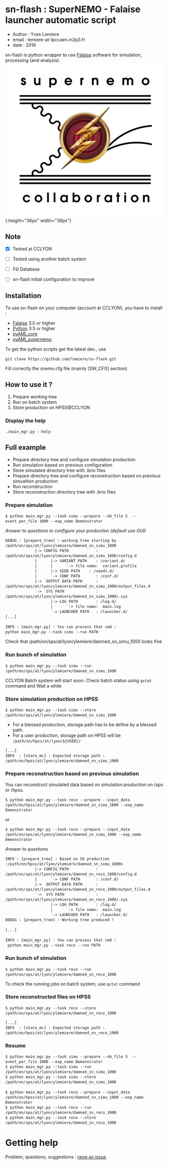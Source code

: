 # sn-flash : SuperNEMO - Falaise launcher automatic script 

* Author : Yves Lemiere
* email  : lemiere-at-lpccaen.in2p3.fr
* date   : 2018 


sn-flash is python wrapper to use [Falaise](https://github.com/SuperNEMO-DBD/Falaise) software for simulation, processing (and analysis).
![alt text](https://github.com/lemiere/sn-flash/blob/master/resources/logo_sn-flash.png){:height="36px" width="36px"}

## Note

- [x] Tested at CCLYON
- [ ] Tested using another batch system
- [ ] Fill Database
- [ ] sn-flash initial configuration to improve


## Installation

To use sn-flash on your computer (account at CCLYON), you have to install :
- [Falaise](https://github.com/SuperNEMO-DBD/Falaise) 3.0 or higher
- [Python](https://www.python.org/downloads/source/) 3.5 or higher
- [pyAMI_core](https://pypi.python.org/pypi/pyAMI_core/)
- [pyAMI_supernemo](https://pypi.python.org/pypi/pyAMI_supernemo/)


To get the python scripts get the latest dev., use 
```
git clone https://github.com/lemiere/sn-flash.git
```

Fill correctly the snemo.cfg file (mainly [SW_CFG] section)





## How to use it ?

1. Prepare working tree
2. Run on batch system
3. Store production on HPSS@CCLYON

### Display the help

```
./main_mgr.py --help
```

## Full example


+ Prepare directory tree and configure simulation production
+ Run simulation based on previous configuration
+ Store simulated directory tree with .brio files
+ Prepare directory tree and configure reconstruction based on previous simualtion production
+ Run reconstruction 
+ Store reconstruction directory tree with .brio files

### Prepare simulation 

```
$ python main_mgr.py --task simu --prepare --nb_file 5  --event_per_file 1000 --exp_name Demonstrator
```

*Answer to questions to configure your production (default use GUI)*

```
DEBUG : [prepare_tree] : working tree starting by /path/on/sps/at/lyon/ylemiere/damned_sn_simu_1000
             |-> CONFIG PATH            : /path/on/sps/at/lyon/ylemiere/damned_sn_simu_1000/config.d
             |      |-> VARIANT PATH    : /variant.d/
             |      |      `-> file name:  variant.profile
             |      |-> SEED PATH    : /seeds.d/
             |      `-> CONF PATH       : /conf.d/
             |->  OUTPUT DATA PATH      : /path/on/sps/at/lyon/ylemiere/damned_sn_simu_1000/output_files.d
             `->  SYS PATH              : /path/on/sps/at/lyon/ylemiere/damned_sn_simu_1000/.sys
                    |-> LOG PATH        : /log.d/
                    |      `-> file name:  main.log
                    `-> LAUNCHER PATH   : /launcher.d/
[...]

INFO : [main_mgr.py] : You can process that cmd :
python main_mgr.py --task simu --run PATH
```

Check that /path/on/sps/at/lyon/ylemiere/damned_sn_simu_1000 looks fine


### Run bunch of simulation 

```
$ python main_mgr.py --task simu --run   /path/on/sps/at/lyon/ylemiere/damned_sn_simu_1000
``` 

CCLYON Batch system will start *soon*. 
Check batch status using `qstat` command and Wait a while



### Store simulation production on HPSS

```
$ python main_mgr.py --task simu --store  /path/on/sps/at/lyon/ylemiere/damned_sn_simu_1000
```

+ For a blessed production, storage path has to be define by a blessed path.
+ For a user production, storage path on HPSS will be ` /path/on/hpss/at/lyon/${USER}/`

```
[...]
INFO  : [store_mc] : Expected storage path : /path/on/hpss/at/lyon/ylemiere/damned_sn_simu_1000
```


### Prepare reconstruction based on previous simulation

You can reconstruct simulated data based on simulation production on /sps or /hpss.

```
$ python main_mgr.py --task reco --prepare --input_data  /path/on/hpss/at/lyon/ylemiere/damned_sn_simu_1000 --exp_name Demonstrator
```
or
```
$ python main_mgr.py --task reco --prepare --input_data  /path/on/sps/at/lyon/ylemiere/damned_sn_simu_1000 --exp_name Demonstrator
```

*Answer to questions*

```
INFO : [prepare_tree] : Based on SD production :/path/on/hpss/at/lyon/ylemiere/damned_sn_simu_1000s
             |-> CONFIG PATH            : /path/on/sps/at/lyon/ylemiere/damned_sn_reco_1000/config.d
             |      `-> CONF PATH       : /conf.d/
             |->  OUTPUT DATA PATH      : /path/on/sps/at/lyon/ylemiere/damned_sn_reco_1000/output_files.d
             `->  SYS PATH              : /path/on/sps/at/lyon/ylemiere/damned_sn_reco_1000/.sys
                    |-> LOG PATH        : /log.d/
                    |      `-> file name:  main.log
                    `-> LAUNCHER PATH   : /launcher.d/
DEBUG : [prepare_tree] : Working tree produced ! 

[...]

INFO : [main_mgr.py] : You can process that cmd :
 python main_mgr.py --task reco --run PATH
```

### Run bunch of simulation 

```
$ python main_mgr.py --task reco --run /path/on/sps/at/lyon/ylemiere/damned_sn_reco_1000
```

To check the running jobs on batch system, use `qstat` command



### Store reconstructed files on HPSS

```
$ python main_mgr.py --task reco --store /path/on/sps/at/lyon/ylemiere/damned_sn_reco_1000
```

```
[...]
INFO  : [store_mc] : Expected storage path : /path/on/hpss/at/lyon/ylemiere/damned_sn_reco_1000
```

### Resume


```
$ python main_mgr.py --task simu --prepare --nb_file 5  --event_per_file 1000 --exp_name Demonstrator
$ python main_mgr.py --task simu --run   /path/on/sps/at/lyon/ylemiere/damned_sn_simu_1000
$ python main_mgr.py --task simu --store  /path/on/sps/at/lyon/ylemiere/damned_sn_simu_1000

$ python main_mgr.py --task reco --prepare --input_data  /path/on/hpss/at/lyon/ylemiere/damned_sn_simu_1000 --exp_name Demonstrator
$ python main_mgr.py --task reco --run /path/on/sps/at/lyon/ylemiere/damned_sn_reco_1000
$ python main_mgr.py --task reco --store /path/on/sps/at/lyon/ylemiere/damned_sn_reco_1000

```


# Getting help

Problem, questions, suggestions : [raise an issue](https://github.com/lemiere/sn-flash/issues).




